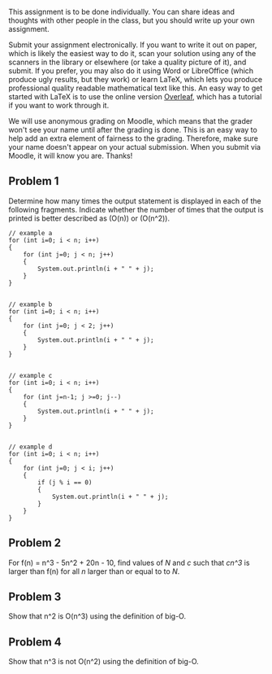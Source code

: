 This assignment is to be done individually. You can share ideas and thoughts with other people in the class, but you should write up your own assignment.

Submit your assignment electronically. If you want to write it out on paper, which is likely the easiest way to do it, scan your solution using any of the scanners in the library or elsewhere (or take a quality picture of it), and submit. If you prefer, you may also do it using Word or LibreOffice (which produce ugly results, but they work) or learn LaTeX, which lets you produce professional quality readable mathematical text like this. An easy way to get started with LaTeX is to use the online version [Overleaf](https://www.overleaf.com/), which has a tutorial if you want to work through it.

We will use anonymous grading on Moodle, which means that the grader won't see your name until after the grading is done. This is an easy way to help add an extra element of fairness to the grading. Therefore, make sure your name doesn't appear on your actual submission. When you submit via Moodle, it will know you are. Thanks!

## Problem 1

Determine how many times the output statement is displayed in each of the following fragments. Indicate whether the number of times that the output is printed is better described as (O(n)) or (O(n^2)).


    // example a
    for (int i=0; i < n; i++)
    {
        for (int j=0; j < n; j++)
        {
            System.out.println(i + " " + j);
        }
    }


    // example b
    for (int i=0; i < n; i++)
    {
        for (int j=0; j < 2; j++)
        {
            System.out.println(i + " " + j);
        }
    }


    // example c
    for (int i=0; i < n; i++)
    {
        for (int j=n-1; j >=0; j--)
        {
            System.out.println(i + " " + j);
        }
    }


    // example d
    for (int i=0; i < n; i++)
    {
        for (int j=0; j < i; j++)
        {
            if (j % i == 0)
            {
                System.out.println(i + " " + j);
            }
        }
    }
    
## Problem 2
For f(n) = n^3 - 5n^2 + 20n - 10, find values of *N* and *c* such that *cn^3* is larger than f(n) for all *n* larger than or equal to to *N*.

## Problem 3
Show that n^2 is O(n^3) using the definition of big-O.

## Problem 4
Show that n^3 is not O(n^2) using the definition of big-O.
